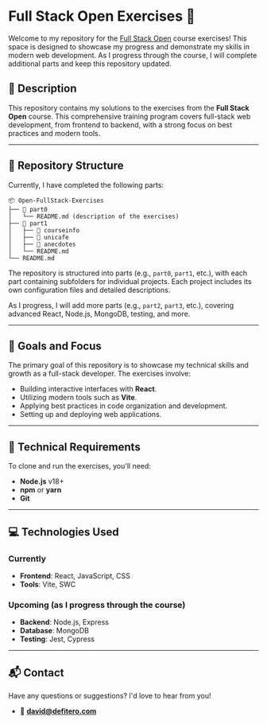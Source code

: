 # Full Stack Open Exercises 🚀

Welcome to my repository for the [Full Stack Open](https://fullstackopen.com/) course exercises! This space is designed to showcase my progress and demonstrate my skills in modern web development. As I progress through the course, I will complete additional parts and keep this repository updated.

## 📝 Description

This repository contains my solutions to the exercises from the **Full Stack Open** course. This comprehensive training program covers full-stack web development, from frontend to backend, with a strong focus on best practices and modern tools.

---

## 📂 Repository Structure

Currently, I have completed the following parts: 

```plaintext
📦 Open-FullStack-Exercises
├── 📁 part0
│   └── README.md (description of the exercises)
├── 📁 part1
│   ├── 📁 courseinfo
│   ├── 📁 unicafe
│   ├── 📁 anecdotes
│   └── README.md
└── README.md
```

The repository is structured into parts (e.g., `part0`, `part1`, etc.), with each part containing subfolders for individual projects. Each project includes its own configuration files and detailed descriptions.

As I progress, I will add more parts (e.g., `part2`, `part3`, etc.), covering advanced React, Node.js, MongoDB, testing, and more.

---

## 🌟 Goals and Focus

The primary goal of this repository is to showcase my technical skills and growth as a full-stack developer. The exercises involve:

- Building interactive interfaces with **React**.
- Utilizing modern tools such as **Vite**.
- Applying best practices in code organization and development.
- Setting up and deploying web applications.

---

## 🔧 Technical Requirements

To clone and run the exercises, you'll need:

- **Node.js** v18+  
- **npm** or **yarn**  
- **Git**  

---

## 💻 Technologies Used

### Currently
- **Frontend**: React, JavaScript, CSS  
- **Tools**: Vite, SWC  

### Upcoming (as I progress through the course)
- **Backend**: Node.js, Express  
- **Database**: MongoDB  
- **Testing**: Jest, Cypress  

---

## 📬 Contact

Have any questions or suggestions? I'd love to hear from you!  

- 📧 **david@defitero.com**  
